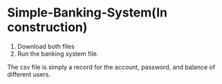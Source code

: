 # Simple-Banking-System(In construction)
1. Download both files
2. Run the banking system file.


The csv file is simply a record for the account, password, and balance of different users.
